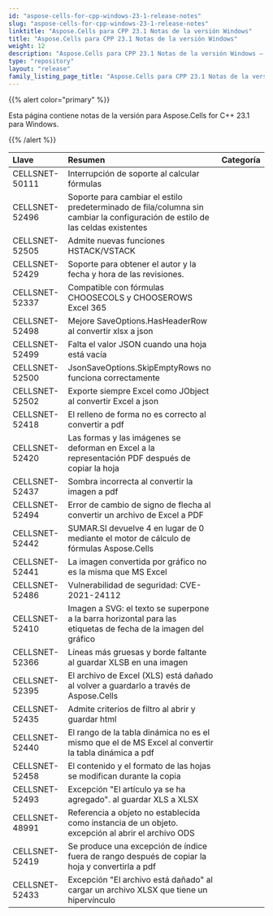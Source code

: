 ```yaml
---
id: "aspose-cells-for-cpp-windows-23-1-release-notes"
slug: "aspose-cells-for-cpp-windows-23-1-release-notes"
linktitle: "Aspose.Cells para CPP 23.1 Notas de la versión Windows"
title: "Aspose.Cells para CPP 23.1 Notas de la versión Windows"
weight: 12
description: "Aspose.Cells para CPP 23.1 Notas de la versión Windows – the latest updates and fixes."
type: "repository"
layout: "release"
family_listing_page_title: "Aspose.Cells para CPP 23.1 Notas de la versión Windows"
---
```

{{% alert color="primary" %}}

Esta página contiene notas de la versión para Aspose.Cells for C++ 23.1 para Windows.

{{% /alert %}}

|**Llave**|**Resumen**|**Categoría**|
| :- | :- | :- |
|CELLSNET-50111|Interrupción de soporte al calcular fórmulas|
|CELLSNET-52496|Soporte para cambiar el estilo predeterminado de fila/columna sin cambiar la configuración de estilo de las celdas existentes|
|CELLSNET-52505|Admite nuevas funciones HSTACK/VSTACK|
|CELLSNET-52429|Soporte para obtener el autor y la fecha y hora de las revisiones.|
|CELLSNET-52337|Compatible con fórmulas CHOOSECOLS y CHOOSEROWS Excel 365|
|CELLSNET-52498| Mejore SaveOptions.HasHeaderRow al convertir xlsx a json|
|CELLSNET-52499|Falta el valor JSON cuando una hoja está vacía|
|CELLSNET-52500|JsonSaveOptions.SkipEmptyRows no funciona correctamente|
|CELLSNET-52502|Exporte siempre Excel como JObject al convertir Excel a json|
|CELLSNET-52418|El relleno de forma no es correcto al convertir a pdf|
|CELLSNET-52420| Las formas y las imágenes se deforman en Excel a la representación PDF después de copiar la hoja|
|CELLSNET-52437|Sombra incorrecta al convertir la imagen a pdf|
|CELLSNET-52494|Error de cambio de signo de flecha al convertir un archivo de Excel a PDF|
|CELLSNET-52442|SUMAR.SI devuelve 4 en lugar de 0 mediante el motor de cálculo de fórmulas Aspose.Cells|
|CELLSNET-52441|La imagen convertida por gráfico no es la misma que MS Excel|
|CELLSNET-52486|Vulnerabilidad de seguridad: CVE-2021-24112|
|CELLSNET-52410|Imagen a SVG: el texto se superpone a la barra horizontal para las etiquetas de fecha de la imagen del gráfico|
|CELLSNET-52366| Líneas más gruesas y borde faltante al guardar XLSB en una imagen|
|CELLSNET-52395|El archivo de Excel (XLS) está dañado al volver a guardarlo a través de Aspose.Cells|
|CELLSNET-52435|Admite criterios de filtro al abrir y guardar html|
|CELLSNET-52440|El rango de la tabla dinámica no es el mismo que el de MS Excel al convertir la tabla dinámica a pdf|
|CELLSNET-52458|El contenido y el formato de las hojas se modifican durante la copia|
|CELLSNET-52493|Excepción "El artículo ya se ha agregado". al guardar XLS a XLSX|
|CELLSNET-48991|Referencia a objeto no establecida como instancia de un objeto. excepción al abrir el archivo ODS|
|CELLSNET-52419|Se produce una excepción de índice fuera de rango después de copiar la hoja y convertirla a pdf|
|CELLSNET-52433|Excepción "El archivo está dañado" al cargar un archivo XLSX que tiene un hipervínculo|
